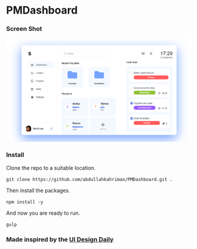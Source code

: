 # PMDashboard

### Screen Shot
<img src="https://raw.githubusercontent.com/abdullahkahriman/PMDashboard/master/dist/img/ss.png" />

### Install
Clone the repo to a suitable location.
```
git clone https://github.com/abdullahkahriman/PMDashboard.git .
```
Then install the packages.
```
npm install -y
```
And now you are ready to run.
```
gulp
```

### Made inspired by the <a href="https://uidesigndaily.com/posts/sketch-project-management-dashboard-projects-to-do-list-menu-day-1162">UI Design Daily</a>
